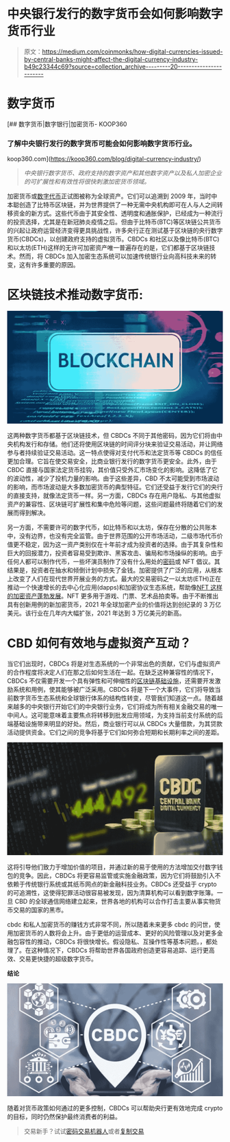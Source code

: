 # 中央银行发行的数字货币会如何影响数字货币行业

> 原文：<https://medium.com/coinmonks/how-digital-currencies-issued-by-central-banks-might-affect-the-digital-currency-industry-b49c23344c69?source=collection_archive---------20----------------------->

# 数字货币

[](https://koop360.com/blog/digital-currency-industry/) [## 数字货币|数字银行|加密货币- KOOP360

### 了解中央银行发行的数字货币可能会如何影响数字货币行业。

koop360.com](https://koop360.com/blog/digital-currency-industry/) 

> *中央银行数字货币、政府支持的数字资产和其他数字资产以及私人加密企业的可扩展性和有效性将很快刺激加密货币领域。*

加密货币或[数字代币](https://www.investopedia.com/terms/c/crypto-token.asp)正试图被称为全球资产。它们可以追溯到 2009 年，当时中本聪创造了比特币区块链，并为世界提供了一种无需中央机构即可在人与人之间转移资金的新方式。这些代币由于其安全性、透明度和通胀保护，已经成为一种流行的投资选择，尤其是在新冠肺炎疫情之后。但由于比特币(BTC)等区块链公共货币的兴起让政府运营经济变得更具挑战性，许多央行正在测试基于区块链的央行数字货币(CBDCs)，以创建政府支持的虚拟货币。CBDCs 和社区以及像比特币(BTC)和以太坊(ETH)这样的无许可加密资产唯一普遍存在的是，它们都基于区块链技术。然而，将 CBDCs 加入加密生态系统可以加速传统银行业向高科技未来的转变，这有许多重要的原因。

# 区块链技术推动数字货币:

![](img/185809673431048c516f3d28c35c9d27.png)

这两种数字货币都基于区块链技术，但 CBDCs 不同于其他密码，因为它们将由中央机构发行和存储。他们还将使用区块链的时间评分块来验证交易活动，并让网络参与者持续验证交易活动。这一特点使得对支付代币和法定货币等 CBDCs 的信任更加合理。它旨在使交易安全，比商业银行发行的数字货币更安全。此外，由于 CBDC 直接与国家法定货币挂钩，其价值只受外汇市场变化的影响。这降低了它的波动性，减少了投机力量的影响。由于这些差异，CBD 不太可能受到市场波动的影响，而市场波动是大多数加密货币的典型特征。它们还受益于发行它们的央行的直接支持，就像法定货币一样。另一方面，CBDCs 存在用户隐私、与其他虚拟资产的兼容性、区块链可扩展性和集中危险等问题，这些问题最终将随着它们的发展而得到解决。

另一方面，不需要许可的数字代币，如比特币和以太坊，保存在分散的公共账本中，没有边界，也没有完全监管。由于世界范围的公开市场活动，二级市场代币价值更不稳定，因为这一资产类别仅在十年前才成为投资者的选择。由于其复杂性和巨大的回报潜力，投资者容易受到欺诈、黑客攻击、骗局和市场操纵的影响。由于任何人都可以制作代币，一些坏演员制作了没有什么用处的[密码](https://koop360.com/blog/who-controls-crypto-market/)或 NFT 倡议。其结果是，投资者在抽水和倾倒计划中损失了金钱。加密提供了广泛的应用，从根本上改变了人们在现代世界开展业务的方式。最大的交易密码之一以太坊(ETH)正在推动一个快速增长的去中心化应用(dapps)和加密协议生态系统，帮助像[NFT 这样的加密资产蓬勃发展](https://koop360.com/blog/how-fashion-and-nfts-became-beneficial-partners/)。NFT 更多用于游戏、门票、艺术品拍卖等。由于不断推出具有创新用例的新加密货币，2021 年全球加密产业的价值将达到创纪录的 3 万亿美元。该行业在几年内大幅扩张，2021 年达到 3 万亿美元的新高。

# CBD 如何有效地与虚拟资产互动？

当它们出现时，CBDCs 将是对生态系统的一个非常出色的贡献，它们与虚拟资产的合作程度将决定人们在那之后如何生活在一起。在缺乏这种兼容性的情况下，CBDCs 不仅需要开发一个具有弹性和可伸缩性的[区块链基础设施](https://koop360.com/blog/what-is-blockchain/)，还需要开发激励系统和用例，使其能够被广泛采用。CBDCs 将是下一个大事件，它们将导致当前数字货币生态系统和全球银行体系的结构性转变，尽管我们知道这一点。随着越来越多的中央银行开始它们的中央银行业务，它们将成为所有相关金融交易的唯一中间人。这可能意味着主要焦点将转移到批发应用领域，为支持当前支付系统的后端基础设施带来明显的好处。然后，商业银行可以从 CBDCs 大量借款，为其贷款活动提供资金。它们之间的竞争将基于它们如何弥合短期和长期利率之间的差距。

![](img/acf4b10aed107613e2f86b567a05843a.png)

这将引导他们致力于增加价值的项目，并通过新的易于使用的方法增加交付数字钱包的竞争。因此，CBDCs 将更容易监管或实施金融政策，因为它们将鼓励引入不依赖于传统银行系统或其纸币网点的新金融科技业务。CBDCs 还受益于 crypto 的可追溯性，这使得犯罪活动很容易被发现，因为清算机构可以看到数字账簿。一旦 CBD 的全球通信网络建立起来，世界各地的机构可以合作打击主要从事实物货币交易的国家的黑市。

cbdc 和私人加密货币的赚钱方式非常不同，所以随着未来更多 cbdc 的问世，使用加密货币的人数将会上升。由于更低的运营成本、更好的风险管理以及对更多金融包容性的推动，CBDCs 将很快增长。假设隐私、互操作性等基本问题。，都处理了。在这种情况下，CBDCs 将帮助世界各国政府创造更容易追踪、运行更高效、交易更快捷的超级数字货币。

**结论**

![](img/3707db196af34c1e3ad85422f9b7bd05.png)

随着对货币政策如何通过的更多控制，CBDCs 可以帮助央行更有效地完成 crypto 的目标，同时仍然保护最终消费者的利益。

> 交易新手？试试[密码交易机器人](/coinmonks/crypto-trading-bot-c2ffce8acb2a)或者[复制交易](/coinmonks/top-10-crypto-copy-trading-platforms-for-beginners-d0c37c7d698c)